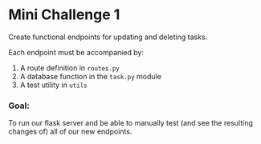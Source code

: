 # Mini Challenge 1

Create functional endpoints for updating and deleting tasks.

Each endpoint must be accompanied by:

1. A route definition in `routes.py`
2. A database function in the `task.py` module
3. A test utility in `utils`

### Goal:
To run our flask server and be able to manually test (and see the resulting changes of) all of
our new endpoints.
